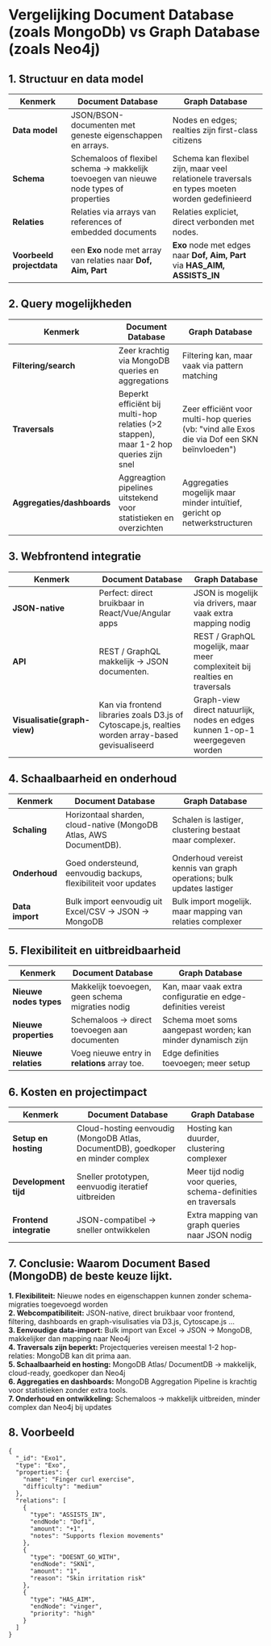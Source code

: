# Vergelijking Document Database (zoals MongoDb) vs Graph Database (zoals Neo4j)

## 1. Structuur en data model

| Kenmerk   | Document Database | Graph Database       |
|--------------|--------|----------------|
| **Data model**| JSON/BSON-documenten met geneste eigenschappen en arrays.| Nodes en edges; realties zijn first-class citizens|
| **Schema**| Schemaloos of flexibel schema → makkelijk toevoegen van nieuwe node types of properties| Schema kan flexibel zijn, maar veel relationele traversals en types moeten worden gedefinieerd|
| **Relaties**| Relaties via arrays van references of embedded documents      | Relaties expliciet, direct verbonden met nodes.        |
| **Voorbeeld projectdata**          | een **Exo** node met array van relaties naar **Dof, Aim, Part**      | **Exo** node met edges naar **Dof, Aim, Part** via **HAS_AIM, ASSISTS_IN**|

## 2. Query mogelijkheden
| Kenmerk   | Document Database | Graph Database       |
|--------------|--------|----------------|
| **Filtering/search**| Zeer krachtig via MongoDB queries en aggregations | Filtering kan, maar vaak via pattern matching|
| **Traversals**| Beperkt efficiënt bij multi-hop relaties (>2 stappen), maar 1-2 hop queries zijn snel| Zeer efficiënt voor multi-hop queries (vb: "vind alle Exos die via Dof een SKN beïnvloeden") |
| **Aggregaties/dashboards**| Aggreagtion pipelines uitstekend voor statistieken en overzichten      | Aggregaties mogelijk maar minder intuïtief, gericht op netwerkstructuren |

## 3. Webfrontend integratie
| Kenmerk   | Document Database | Graph Database       |
|--------------|--------|----------------|
| **JSON-native**| Perfect: direct bruikbaar in React/Vue/Angular apps| JSON is mogelijk via drivers, maar vaak extra mapping nodig|
| **API**| REST / GraphQL makkelijk → JSON documenten. | REST / GraphQL mogelijk, maar meer complexiteit bij realties en traversals |
| **Visualisatie(graph-view)**| Kan via frontend libraries zoals D3.js of Cytoscape.js, realties worden array-based gevisualiseerd      | Graph-view direct natuurlijk, nodes en edges kunnen 1-op-1 weergegeven worden |

## 4. Schaalbaarheid en onderhoud
| Kenmerk   | Document Database | Graph Database       |
|--------------|--------|----------------|
| **Schaling**| Horizontaal sharden, cloud-native (MongoDB Atlas, AWS DocumentDB).| Schalen is lastiger, clustering bestaat maar complexer. |
| **Onderhoud**| Goed ondersteund, eenvoudig backups, flexibiliteit voor updates | Onderhoud vereist kennis van graph operations; bulk updates lastiger |
| **Data import**| Bulk import eenvoudig uit Excel/CSV → JSON → MongoDB     | Bulk import mogelijk. maar mapping van relaties complexer |

## 5. Flexibiliteit en uitbreidbaarheid
| Kenmerk   | Document Database | Graph Database       |
|--------------|--------|----------------|
| **Nieuwe nodes types**| Makkelijk toevoegen, geen schema migraties nodig| Kan, maar vaak extra configuratie en edge-definities vereist |
| **Nieuwe properties**| Schemaloos → direct toevoegen aan documenten | Schema moet soms aangepast worden; kan minder dynamisch zijn |
| **Nieuwe relaties**| Voeg nieuwe entry in **relations** array toe.     | Edge definities toevoegen; meer setup |

## 6. Kosten en projectimpact
| Kenmerk   | Document Database | Graph Database       |
|--------------|--------|----------------|
| **Setup en hosting**| Cloud-hosting eenvoudig (MongoDB Atlas, DocumentDB), goedkoper en minder complex | Hosting kan duurder, clustering complexer |
| **Development tijd**| Sneller prototypen, eenvuodig iteratief uitbreiden | Meer tijd nodig voor queries, schema-definities en traversals |
| **Frontend integratie**| JSON-compatibel → sneller ontwikkelen    | Extra mapping van graph queries naar JSON nodig |


## 7. Conclusie: Waarom Document Based (MongoDB) de beste keuze lijkt.
**1. Flexibiliteit:** Nieuwe nodes en eigenschappen kunnen zonder schema-migraties toegevoegd worden <br>
**2. Webcompatibiliteit:** JSON-native, direct bruikbaar voor frontend, filtering, dashboards en graph-visulisaties via D3.js, Cytoscape.js ...<br>
**3. Eenvoudige data-import:** Bulk import van Excel → JSON → MongoDB, makkelijker dan mapping naar Neo4j<br>
**4. Traversals zijn beperkt:** Projectqueries vereisen meestal 1-2 hop-relaties: MongoDB kan dit prima aan.<br>
**5. Schaalbaarheid en hosting:** MongoDB Atlas/ DocumentDB → makkelijk, cloud-ready, goedkoper dan Neo4j<br>
**6. Aggregaties en dashboards:** MongoDB Aggregation Pipeline is krachtig voor statistieken zonder extra tools.<br>
**7. Onderhoud en ontwikkeling:** Schemaloos → makkelijk uitbreiden, minder complex dan Neo4j bij updates<br>


## 8. Voorbeeld
```
{
  "_id": "Exo1",
  "type": "Exo",
  "properties": {
    "name": "Finger curl exercise",
    "difficulty": "medium"
  },
  "relations": [
    {
      "type": "ASSISTS_IN",
      "endNode": "Dof1",
      "amount": "+1",
      "notes": "Supports flexion movements"
    },
    {
      "type": "DOESNT_GO_WITH",
      "endNode": "SKN1",
      "amount": "1",
      "reason": "Skin irritation risk"
    },
    {
      "type": "HAS_AIM",
      "endNode": "vinger",
      "priority": "high"
    }
  ]
}

```

